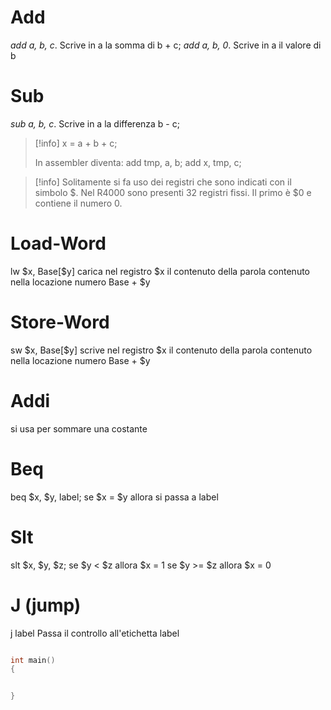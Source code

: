
# Add
*add a, b, c*. Scrive in a la somma di b + c;
*add a, b, 0*. Scrive in a il valore di b

# Sub
*sub a, b, c*. Scrive in a la differenza b - c;

>[!info]
>x = a + b + c;
>
>In assembler diventa:
>add tmp, a, b;
>add x, tmp, c;

>[!info]
>Solitamente si fa uso dei registri che sono indicati con il simbolo $. Nel R4000 sono presenti 32 registri fissi. Il primo è $0 e contiene il numero 0.

# Load-Word
lw \$x, Base\[$y]
carica nel registro $x il contenuto della parola contenuto nella locazione numero Base + $y

# Store-Word
sw \$x, Base\[$y]
scrive nel registro $x il contenuto della parola contenuto nella locazione numero Base + $y

# Addi
si usa per sommare una costante

# Beq
beq $x, $y, label;
se $x = $y allora si passa a label

# Slt
slt $x, $y, $z;
se $y < $z allora $x = 1
se $y >= $z allora $x = 0

# J (jump)
j label
Passa il controllo all'etichetta label

```c

int main()
{


}

```